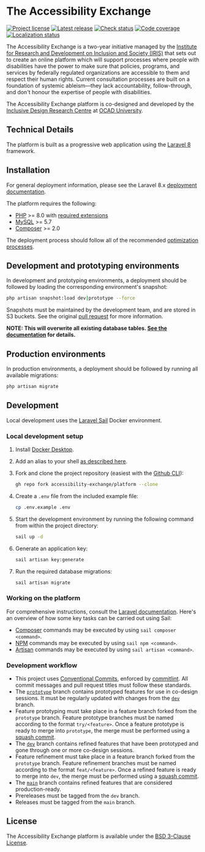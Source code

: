 # The Accessibility Exchange

[![Project license](https://badgen.net/github/license/accessibility-exchange/platform)](https://github.com/accessibility-exchange/platform/releases/latest)
[![Latest release](https://badgen.net/github/release/accessibility-exchange/platform)](https://github.com/accessibility-exchange/platform/releases/latest)
[![Check status](https://badgen.net/github/checks/accessibility-exchange/platform/dev)](https://github.com/accessibility-exchange/platform/releases/latest)
[![Code coverage](https://badgen.net/codecov/c/github/accessibility-exchange/platform)](https://codecov.io/gh/accessibility-exchange/platform/)
[![Localization status](https://badges.crowdin.net/accessibility-exchange/localized.svg)](https://crowdin.com/project/accessibility-in-action)

The Accessibility Exchange is a two-year initiative managed by the
[Institute for Research and Development on Inclusion and Society (IRIS)](https://irisinstitute.ca/) that sets out to
create an online platform which will support processes where people with disabilities have the power to make sure that policies,
programs, and services by federally regulated organizations are accessible to them and respect their human rights. Current
consultation processes are built on a foundation of systemic ableism—they lack accountability, follow-through, and don't
honour the expertise of people with disabilities.

The Accessibility Exchange platform is co-designed and developed by the [Inclusive Design Research Centre](https://idrc.ocadu.ca/)
at [OCAD University](https://ocadu.ca).

## Technical Details

The platform is built as a progressive web application using the [Laravel 8](https://laravel.com/docs/8.x) framework.

## Installation

For general deployment information, please see the Laravel 8.x [deployment documentation](https://laravel.com/docs/8.x/deployment).

The platform requires the following:

-   [PHP](https://www.php.net/supported-versions.php) >= 8.0 with [required extensions](https://laravel.com/docs/8.x/deployment#server-requirements)
-   [MySQL](https://dev.mysql.com/downloads/) >= 5.7
-   [Composer](https://getcomposer.org) >= 2.0

The deployment process should follow all of the recommended [optimization processes](https://laravel.com/docs/8.x/deployment#optimization).

## Development and prototyping environments

In development and prototyping environments, a deployment should be followed by loading the corresponding environment's snapshot:

```bash
php artisan snapshot:load dev|prototype --force
```

Snapshots must be maintained by the development team, and are stored in S3 buckets. See the original [pull request](https://github.com/accessibility-exchange/platform/pull/101)
for more information.

**NOTE: This will overwrite all existing database tables. [See the documentation](https://github.com/spatie/laravel-db-snapshots)
for details.**

## Production environments

In production environments, a deployment should be followed by running all available migrations:

```bash
php artisan migrate
```

## Development

Local development uses the [Laravel Sail](https://laravel.com/docs/8.x/sail) Docker environment.

### Local development setup

1. Install [Docker Desktop](https://www.docker.com/products/docker-desktop).
2. Add an alias to your shell [as described here](https://laravel.com/docs/8.x/sail#configuring-a-bash-alias).
3. Fork and clone the project repository (easiest with the [Github CLI](https://cli.github.com/)):

    ```bash
    gh repo fork accessibility-exchange/platform --clone
    ```

4. Create a `.env` file from the included example file:

    ```bash
    cp .env.example .env
    ```

5. Start the development environment by running the following command from within the project directory:

    ```bash
    sail up -d
    ```

6. Generate an application key:

    ```bash
    sail artisan key:generate
    ```

7. Run the required database migrations:

    ```bash
    sail artisan migrate
    ```

### Working on the platform

For comprehensive instructions, consult the [Laravel documentation](https://laravel.com/docs/8.x). Here's an overview
of how some key tasks can be carried out using Sail:

-   [Composer](https://getcomposer.org) commands may be executed by using `sail composer <command>`.
-   [NPM](https://docs.npmjs.com/cli/v7) commands may be executed by using `sail npm <command>`.
-   [Artisan](https://laravel.com/docs/8.x/artisan) commands may be executed by using `sail artisan <command>`.

### Development workflow

-   This project uses [Conventional Commits](https://www.conventionalcommits.org/en/v1.0.0/), enforced by [commitlint](https://commitlint.js.org/).
    All commit messages and pull request titles must follow these standards.
-   The [`prototype`](https://github.com/accessibility-exchange/platform/tree/prototype) branch contains
    prototyped features for use in co-design sessions. It must be regularly updated with changes from the [`dev`](https://github.com/accessibility-exchange/platform/tree/dev)
    branch.
-   Feature prototyping must take place in a feature branch forked from the `prototype` branch. Feature prototype branches
    must be named according to the format `try/<feature>`. Once a feature prototype is ready to merge into
    `prototype`, the merge must be performed using a [squash commit](https://docs.github.com/en/github/collaborating-with-pull-requests/incorporating-changes-from-a-pull-request/about-pull-request-merges#squash-and-merge-your-pull-request-commits).
-   The [`dev`](https://github.com/accessibility-exchange/platform/tree/dev) branch contains refined features
    that have been prototyped and gone through one or more co-design sessions.
-   Feature refinement must take place in a feature branch forked from the `prototype` branch. Feature refinement branches
    must be named according to the format `feat/<feature>`. Once a refined feature is ready to merge into `dev`, the
    merge must be performed using a [squash commit](https://docs.github.com/en/github/collaborating-with-pull-requests/incorporating-changes-from-a-pull-request/about-pull-request-merges#squash-and-merge-your-pull-request-commits).
-   The [`main`](https://github.com/accessibility-exchange/platform/tree/main) branch contains refined features that
    are considered production-ready.
-   Prereleases must be tagged from the `dev` branch.
-   Releases must be tagged from the `main` branch.

## License

The Accessibility Exchange platform is available under the [BSD 3-Clause License](https://github.com/accessibility-exchange/platform/blob/main/LICENSE.md).
